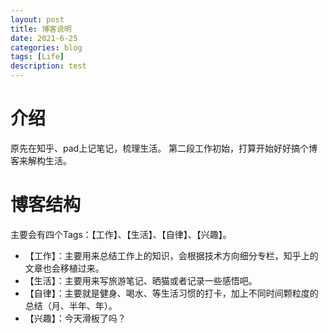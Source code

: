 ```yaml
---
layout: post
title: 博客说明
date: 2021-6-25
categories: blog
tags: [Life]
description: test
---
```


# 介绍

原先在知乎、pad上记笔记，梳理生活。
第二段工作初始，打算开始好好搞个博客来解构生活。

# 博客结构

主要会有四个Tags：【工作】、【生活】、【自律】、【兴趣】。
- 【工作】：主要用来总结工作上的知识，会根据技术方向细分专栏，知乎上的文章也会移植过来。
- 【生活】：主要用来写旅游笔记、晒猫或者记录一些感悟吧。
- 【自律】：主要就是健身、喝水、等生活习惯的打卡，加上不同时间颗粒度的总结（月、半年、年）。
- 【兴趣】：今天滑板了吗？











